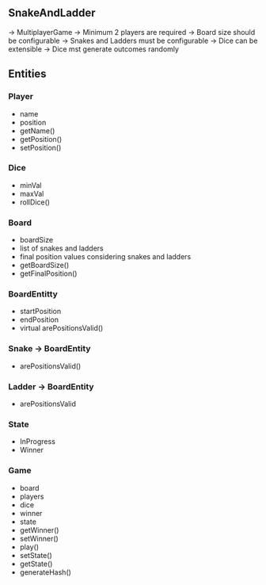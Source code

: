 ## SnakeAndLadder

-> MultiplayerGame
-> Minimum 2 players are required
-> Board size should be configurable
-> Snakes and Ladders must be configurable
-> Dice can be extensible
-> Dice mst generate outcomes randomly

## Entities

### Player
 - name
 - position
 - getName()
 - getPosition()
 - setPosition()

### Dice
 - minVal
 - maxVal
 - rollDice()

### Board
 - boardSize
 - list of snakes and ladders
 - final position values considering snakes and ladders
 - getBoardSize()
 - getFinalPosition()

### BoardEntitty
 - startPosition
 - endPosition
 - virtual arePositionsValid()

### Snake -> BoardEntity
 - arePositionsValid()

### Ladder -> BoardEntity
 - arePositionsValid

### State
 - InProgress
 - Winner

### Game
 - board
 - players
 - dice
 - winner
 - state
 - getWinner()
 - setWinner()
 - play()
 - setState()
 - getState()
 - generateHash()
